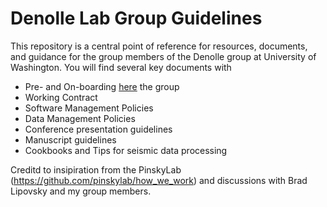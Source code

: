 # Denolle Lab Group Guidelines


This repository is a central point of reference for resources, documents, and guidance for the group members of the Denolle group at University of Washington. You will find several key documents with 

- Pre- and On-boarding  [here](myLib/README.md) the group
- Working Contract
- Software Management Policies
- Data Management Policies
- Conference presentation guidelines
- Manuscript guidelines
- Cookbooks and Tips for seismic data processing



Creditd to insipiration from the PinskyLab (https://github.com/pinskylab/how_we_work) and discussions with Brad Lipovsky and my group members.

